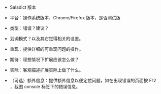 <!--
使用相关的问题请阅读使用方式：
https://github.com/crimx/ext-saladict/wiki#wiki-content

你的问题可能已被回答过，请阅读常见问题及答复：
https://github.com/crimx/ext-saladict/wiki/Q&A


请根据模板描述问题，以便别人理解、定位和解决问题。
请根据模板描述问题，以便别人理解、定位和解决问题。
请根据模板描述问题，以便别人理解、定位和解决问题。
-->

- Saladict 版本



- 平台：操作系统版本，Chrome/Firefox 版本，是否测试版



- 类型：错误？建议？



- 划词模式？以及其它觉得相关的设置。



- 重现：提供详细的可重现问题的操作。



- 期待：理想情况下扩展应该怎么做？



- 实际：客观描述扩展实际上做了什么。



- （可选）额外信息：提供额外信息以便定位问题，如在出现错误的页面按 F12 ，截图 console 标签下的错误信息。


